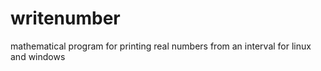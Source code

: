 # writenumber
 mathematical program for printing real numbers from an interval
for linux and windows
